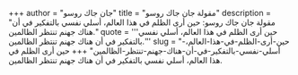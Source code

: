 +++
author = "جان جاك روسو"
title = "مقولة جان جاك روسو"
description = "مقولة جان جاك روسو: حين أرى الظلم في هذا العالم، أسلي نفسي بالتفكير في أن هناك جهنم تنتظر الظالمين."
quote = '''حين أرى الظلم في هذا العالم، أسلي نفسي بالتفكير في أن هناك جهنم تنتظر الظالمين.'''
slug = "حين-أرى-الظلم-في-هذا-العالم،-أسلي-نفسي-بالتفكير-في-أن-هناك-جهنم-تنتظر-الظالمين"
+++
حين أرى الظلم في هذا العالم، أسلي نفسي بالتفكير في أن هناك جهنم تنتظر الظالمين.
